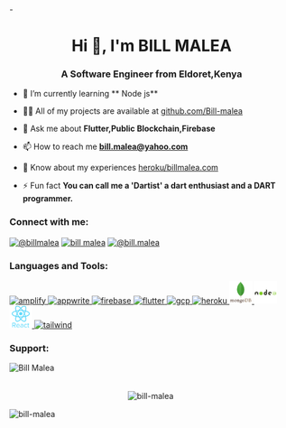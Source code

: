 -<h1 align="center">Hi 👋, I'm BILL MALEA</h1>
<h3 align="center">A Software Engineer from Eldoret,Kenya</h3>

- 🌱 I’m currently learning ** Node js**

- 👨‍💻 All of my projects are available at [github.com/Bill-malea](github.com/Bill-malea)

- 💬 Ask me about **Flutter,Public Blockchain,Firebase**

- 📫 How to reach me **bill.malea@yahoo.com**

- 📄 Know about my experiences [heroku/billmalea.com](heroku/billmalea.com)

- ⚡ Fun fact **You can call me a 'Dartist' a dart enthusiast and a DART programmer.**

<h3 align="left">Connect with me:</h3>
<p align="left">
<a href="https://twitter.com/@Billmalea" target="blank"><img align="center" src="https://raw.githubusercontent.com/rahuldkjain/github-profile-readme-generator/master/src/images/icons/Social/twitter.svg" alt="@billmalea" height="30" width="40" /></a>
<a href="https://linkedin.com/in/bill malea" target="blank"><img align="center" src="https://raw.githubusercontent.com/rahuldkjain/github-profile-readme-generator/master/src/images/icons/Social/linked-in-alt.svg" alt="bill malea" height="30" width="40" /></a>
<a href="https://medium.com/@bill.malea" target="blank"><img align="center" src="https://raw.githubusercontent.com/rahuldkjain/github-profile-readme-generator/master/src/images/icons/Social/medium.svg" alt="@bill.malea" height="30" width="40" /></a>
</p>

<h3 align="left">Languages and Tools:</h3>
<p align="left"> <a href="https://aws.amazon.com/amplify/" target="_blank" rel="noreferrer"> <img src="https://docs.amplify.aws/assets/logo-dark.svg" alt="amplify" width="40" height="40"/> </a> <a href="https://appwrite.io" target="_blank" rel="noreferrer"> <img src="https://www.vectorlogo.zone/logos/appwriteio/appwriteio-icon.svg" alt="appwrite" width="40" height="40"/> </a> <a href="https://firebase.google.com/" target="_blank" rel="noreferrer"> <img src="https://www.vectorlogo.zone/logos/firebase/firebase-icon.svg" alt="firebase" width="40" height="40"/> </a> <a href="https://flutter.dev" target="_blank" rel="noreferrer"> <img src="https://www.vectorlogo.zone/logos/flutterio/flutterio-icon.svg" alt="flutter" width="40" height="40"/> </a> <a href="https://cloud.google.com" target="_blank" rel="noreferrer"> <img src="https://www.vectorlogo.zone/logos/google_cloud/google_cloud-icon.svg" alt="gcp" width="40" height="40"/> </a> <a href="https://heroku.com" target="_blank" rel="noreferrer"> <img src="https://www.vectorlogo.zone/logos/heroku/heroku-icon.svg" alt="heroku" width="40" height="40"/> </a> <a href="https://www.mongodb.com/" target="_blank" rel="noreferrer"> <img src="https://raw.githubusercontent.com/devicons/devicon/master/icons/mongodb/mongodb-original-wordmark.svg" alt="mongodb" width="40" height="40"/> </a> <a href="https://nodejs.org" target="_blank" rel="noreferrer"> <img src="https://raw.githubusercontent.com/devicons/devicon/master/icons/nodejs/nodejs-original-wordmark.svg" alt="nodejs" width="40" height="40"/> </a> <a href="https://reactjs.org/" target="_blank" rel="noreferrer"> <img src="https://raw.githubusercontent.com/devicons/devicon/master/icons/react/react-original-wordmark.svg" alt="react" width="40" height="40"/> </a> <a href="https://tailwindcss.com/" target="_blank" rel="noreferrer"> <img src="https://www.vectorlogo.zone/logos/tailwindcss/tailwindcss-icon.svg" alt="tailwind" width="40" height="40"/> </a> </p>

<h3 align="left">Support:</h3>
<p><a href="https://www.buymeacoffee.com/ Bill Malea"> <img align="left" src="https://cdn.buymeacoffee.com/buttons/v2/default-yellow.png" height="50" width="210" alt=" Bill Malea" /></a></p><br><br>

<p><img align="center" src="https://github-readme-stats.vercel.app/api/top-langs?username=bill-malea&show_icons=true&locale=en&layout=compact" alt="bill-malea" /></p>

<p><img align="center" src="https://github-readme-streak-stats.herokuapp.com/?user=bill-malea&" alt="bill-malea" /></p>
